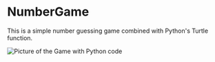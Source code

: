 # NumberGame

This is a simple number guessing game combined with Python's Turtle function.

![Picture of the Game with Python code](https://i.gyazo.com/ff061a021338b4cc8ab93de3895fa22d.png)
